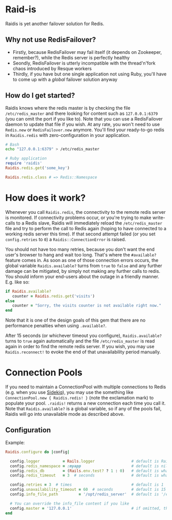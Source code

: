 # Raid-is

Raidis is yet another failover solution for Redis.

## Why not use RedisFailover?

* Firstly, because RedisFailover may fail itself (it depends on Zookeeper, remember?), while the Redis server is perfectly healthy
* Seondly, RedisFailover is utterly incompatible with the thread'n'fork chaos introduced by Resque workers
* Thirdly, if you have but one single application not using Ruby, you'll have to come up with a _global_ failover solution anyway

## How do I get started?

Raidis knows where the redis master is by checking the file `/etc/redis_master` and there looking for content such as `127.0.0.1:6379` (you can omit the port if you like to). Note that you can use a RedisFailover daemon to update that file if you wish. At any rate, you won't need to use `Redis.new` or `RedisFailover.new` anymore. You'll find your ready-to-go redis in `Raidis.redis` with zero-configuration in your application.

```bash
# Bash
echo "127.0.0.1:6379" > /etc/redis_master
```

```ruby
# Ruby application
require 'raidis'
Raidis.redis.get('some_key')

Raidis.redis.class # => Redis::Namespace
```

# How does it work?

Whenever you call `Raidis.redis`, the connectivity to the remote redis server is monitored. If connectivity problems occur, or you're trying to make write-calls to a Redis slave, Raidis will immediately reload the `/etc/redis_master` file and try to perform the call to Redis again (hoping to have connected to a working redis server this time). If that second attempt failed (or you set `config.retries` to `0`) a `Raidis::ConnectionError` is raised. 

You should not have too many retries, because you don't want the end user's browser to hang and wait too long. That's where the `#available?` feature comes in. As soon as one of those connection errors occurs, the global variable `Raidis.available?` turns from `true` to `false` and any further damage can be mitigated, by simply not making any further calls to redis. You should inform your end-users about the outage in a friendly manner. E.g. like so:

```ruby
if Raidis.available?
   counter = Raidis.redis.get('visits')
else
   counter = "Sorry, the visits counter is not available right now."
end
```

Note that it is one of the design goals of this gem that there are no performance penalties when using `.available?`.

After 15 seconds (or whichever timeout you configure), `Raidis.available?` turns to `true` again automatically and the file `/etc/redis_master` is read again in order to find the remote redis server. If you wish, you may use `Raidis.reconnect!` to evoke the end of that unavailability period manually.

# Connection Pools

If you need to maintain a ConnectionPool with multiple connections to Redis (e.g. when you use [Sidekiq](https://github.com/mperham/sidekiq/issues/794)), you may use the something like `ConnectionPool.new { Raidis.redis! }` (note the exclamation mark) to populate your pool. `.raidis!` returns a new connection each time you call it. Note that `Raidis.available?` is a global variable, so if any of the pools fail, Raidis will go into unavailable mode as described above.

## Configuration

Example:

```ruby
Raidis.configure do |config|

  config.logger          = Rails.logger                # default is Rails.logger (if defined) otherwise: Logger.new(STDOUT)
  config.redis_namespace = :myapp                      # default is nil
  config.redis_db        = (Rails.env.test? ? 1 : 0)   # default is whatever Redis.new has as default
  config.redis_timeout   = 3  # seconds                # default is whatever Redis.new has as default

  config.retries = 3  # times                          # default is 1
  config.unavailability_timeout = 60  # seconds        # default is 15 seconds
  config.info_file_path         = '/opt/redis_server'  # default is '/etc/redis_master'

  # You can override the info_file content if you like
  config.master = '127.0.0.1'                          # if omitted, the content of /etc/redis_master is used
end
```
